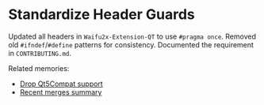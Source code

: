 # Standardize Header Guards

Updated all headers in `Waifu2x-Extension-QT` to use `#pragma once`. Removed old `#ifndef`/`#define` patterns for consistency. Documented the requirement in `CONTRIBUTING.md`.

Related memories:
- [Drop Qt5Compat support](2025-06-24T183813Z-drop-qt5compat.md)
- [Recent merges summary](2025-06-25-recent-merges-summary.md)
